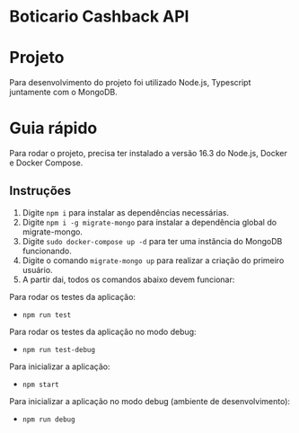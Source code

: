 # Boticario Cashback API


# Projeto

Para desenvolvimento do projeto foi utilizado Node.js, Typescript juntamente com o MongoDB.

# Guia rápido

Para rodar o projeto, precisa ter instalado a versão 16.3 do Node.js, Docker e Docker Compose.

## Instruções

1. Digite `npm i` para instalar as dependências necessárias.
2. Digite `npm i -g migrate-mongo` para instalar a dependência global do migrate-mongo.
3. Digite `sudo docker-compose up -d` para ter uma instância do MongoDB funcionando.
4. Digite o comando `migrate-mongo up` para realizar a criação do primeiro usuário.
5. A partir dai, todos os comandos abaixo devem funcionar:

Para rodar os testes da aplicação:

  - `npm run test`

Para rodar os testes da aplicação no modo debug:

  - `npm run test-debug`

Para inicializar a aplicação:

  - `npm start`

  Para inicializar a aplicação no modo debug (ambiente de desenvolvimento):
  
  - `npm run debug`
